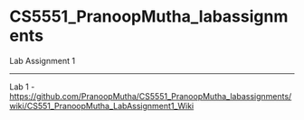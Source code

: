 # CS5551_PranoopMutha_labassignments
Lab Assignment 1
***********************************************************************
Lab 1 - https://github.com/PranoopMutha/CS5551_PranoopMutha_labassignments/wiki/CS551_PranoopMutha_LabAssignment1_Wiki

